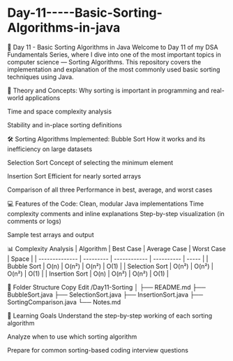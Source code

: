 # Day-11-----Basic-Sorting-Algorithms-in-java
📅 Day 11 - Basic Sorting Algorithms in Java Welcome to Day 11 of my DSA Fundamentals Series, where I dive into one of the most important topics in computer science — Sorting Algorithms. This repository covers the implementation and explanation of the most commonly used basic sorting techniques using Java.


📖 Theory and Concepts:
Why sorting is important in programming and real-world applications

Time and space complexity analysis

Stability and in-place sorting definitions

🛠️ Sorting Algorithms Implemented:
Bubble Sort
How it works and its inefficiency on large datasets

Selection Sort
Concept of selecting the minimum element

Insertion Sort
Efficient for nearly sorted arrays

Comparison of all three
Performance in best, average, and worst cases

💻 Features of the Code:
Clean, modular Java implementations
Time complexity comments and inline explanations
Step-by-step visualization (in comments or logs)

Sample test arrays and output

📊 Complexity Analysis
| Algorithm      | Best Case | Average Case | Worst Case | Space |
| -------------- | --------- | ------------ | ---------- | ----- |
| Bubble Sort    | O(n)      | O(n²)        | O(n²)      | O(1)  |
| Selection Sort | O(n²)     | O(n²)        | O(n²)      | O(1)  |
| Insertion Sort | O(n)      | O(n²)        | O(n²)      | O(1)  |


📂 Folder Structure
Copy
Edit
/Day11-Sorting
│
├── README.md
├── BubbleSort.java
├── SelectionSort.java
├── InsertionSort.java
├── SortingComparison.java
└── Notes.md


🎯 Learning Goals
Understand the step-by-step working of each sorting algorithm

Analyze when to use which sorting algorithm

Prepare for common sorting-based coding interview questions
